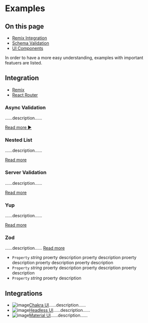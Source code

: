 # Examples

<!-- aside -->

## On this page

- [Remix Integration](#remix-integration)
- [Schema Validation](#schema-validation)
- [UI Components](#ui-components)

<!-- /aside -->

<!-- lead -->

In order to have a more easy understanding, examples with important featuers are listed.

<!-- /lead -->

## Integration

- [Remix](/examples/remix)
- [React Router](/examples/react-router)

<!-- cell -->

### Async Validation

......description......

[Read more :arrow_forward:](/examples/async-validation)

<!-- /cell -->

<!-- cell -->

### Nested List

......description......

[Read more](/examples/nested-list)

<!-- /cell -->

<!-- cell -->

### Server Validation

......description......

[Read more](/examples/server-validation)

<!-- /cell -->

<!-- cell -->

### Yup

......description......

[Read more](/examples/yup)

<!-- /cell -->

<!-- cell -->

### Zod

......description......
[Read more](/examples/zod)

<!-- /cell -->
<!-- /grid -->

<!-- attributes -->

- `Property` _string_ proerty description proerty description proerty description proerty description proerty description
- `Property` _string_
  proerty description proerty description proerty description
- `Property` _string_
proerty description
<!-- /attributes -->

## Integrations

- ![image](image.svg)[Chakra UI](/examples/chakra-ui)......description......
- ![image](image.svg)[Headless UI](/examples/headless-ui)......description......
- ![image](image.svg)[Material UI](/examples/material-ui)......description......

